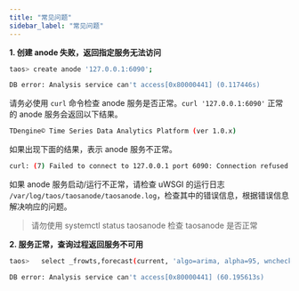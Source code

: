 ```yaml
---
title: "常见问题"
sidebar_label: "常见问题"
---
```


<b>1. 创建 anode 失败，返回指定服务无法访问</b>

```bash
taos> create anode '127.0.0.1:6090';

DB error: Analysis service can't access[0x80000441] (0.117446s)
```

请务必使用 `curl` 命令检查 anode 服务是否正常。`curl '127.0.0.1:6090'` 正常的 anode 服务会返回以下结果。

```bash
TDengine© Time Series Data Analytics Platform (ver 1.0.x)
```

如果出现下面的结果，表示 anode 服务不正常。
```bash
curl: (7) Failed to connect to 127.0.0.1 port 6090: Connection refused
```

如果 anode 服务启动/运行不正常，请检查 uWSGI 的运行日志 `/var/log/taos/taosanode/taosanode.log`，检查其中的错误信息，根据错误信息解决响应的问题。

>请勿使用 systemctl status taosanode 检查 taosanode 是否正常

<b>2. 服务正常，查询过程返回服务不可用</b>
```bash
taos>   select _frowts,forecast(current, 'algo=arima, alpha=95, wncheck=0, rows=20, start=1500000000000,every=864000') from d1 where ts<='2017-07-14 10:40:09.999';

DB error: Analysis service can't access[0x80000441] (60.195613s)
```

